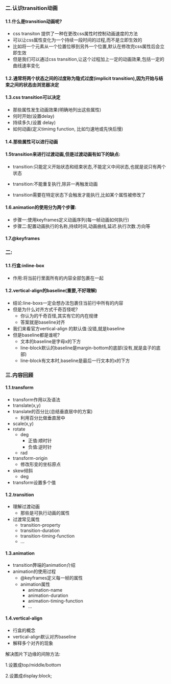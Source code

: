 ### 二.认识transition动画

#### 1.1.什么是transition动画呢?

* css transiton 提供了一种在更改css属性时控制动画速度的方法
* 可以让css属性变化为一个持续一段时间的过程,而不是立即生效的
* 比如将一个元素从一个位置位移到另外一个位置,默认在修改完css属性后会立即生效
* 但是我们可以通过css transition,让这个过程加上一定的动画效果,包括一定的曲线速率变化

#### 1.2.通常将两个状态之间的过度称为隐式过度(implicit transition),因为开始与结束之间的状态由浏览器决定

#### 1.3.css transition可以决定

* 那些属性发生动画效果(明确地列出这些属性)
* 何时开始(设置delay)
* 持续多久(设置 delay)
* 如何动画(定义timimg function, 比如匀速地或先快后慢)

#### 1.4.那些属性可以进行动画



#### 1.5transition来进行过渡动画,但是过渡动画有如下的缺点:

* transition:只能定义开始状态和结束状态,不能定义中间状态,也就是说只有两个状态

* transition:不能重复执行,除非一再触发动画

* transition需要在特定状态下会触发才能执行,比如某个属性被修改了



#### 1.6.animation的使用分为两个步骤:

* 步骤一:使用keyframes定义动画序列(每一帧动画如何执行)
* 步骤二:配置动画执行的名称,持续时间,动画曲线,延迟.执行次数.方向等



#### 1.7.@keyframes



### 二:

#### 1.1.行盒:inline-box

* 作用:将当前行里面所有的内容全部包裹在一起

#### 1.2.vertical-align的baseline(重要,不好理解)

* 结论:line-boxs一定会想办法包裹住当前行中所有的内容
* 但是为什么对齐方式千奇百怪呢?
  * 你认为的千奇百怪,其实有它的内在规律
  * 答案就是baseline对齐
* 我们来看官方vertical-align 的默认值:没错,就是baseline
* 但是baseline都是谁呢?
  * 文本的baseline是字母x的下方
  * line-block默认的baseline是margin-bottom的底部(没有,就是盒子的底部)
  * line-block有文本时,baseline是最后一行文本的x的下方



### 三.内容回顾

#### 1.1.transform

* transform作用以及语法
* translate(x,y)
* translate的百分比(总结垂直居中的方案)
  * 利用百分比做垂直居中
* scale(x,y)
* rotate
  * deg
    * 正值:顺时针
    * 负值:逆时针
  * rad
* transform-origin
  * 修改形变的坐标原点
* skew倾斜
  * deg
* transform设置多个值

#### 1.2.transition

* 理解过渡动画
  * 那些是可执行动画的属性
* 过渡常见属性
  * transition-property
  * transition-duration
  * transition-timing-function
  * ...

#### 1.3.animation

* transition弊端的animation介绍
* animation的使用过程
  * @keyframes定义每一帧的属性
  * animation属性
    * animation-name
    * animation-duration
    * animation-timing-function
    * ...

#### 1.4.vertical-align

* 行盒的概念
* vertical-align默认对齐baseline
* 解释多个对齐的现象

解决图片下边缘的间隙方法:

1.设置成top/middle/bottom

2.设置成display:block;